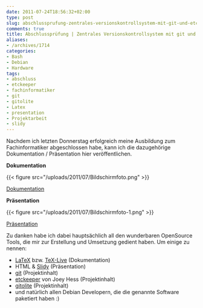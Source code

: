 ```yaml
---
date: 2011-07-24T18:56:32+02:00
type: post
slug: abschlussprufung-zentrales-versionskontrollsystem-mit-git-und-etckeeper
comments: true
title: Abschlussprüfung | Zentrales Versionskontrollsystem mit git und etckeeper
aliases:
- /archives/1714
categories:
- Bash
- Debian
- Hardware
tags:
- abschluss
- etckeeper
- fachinformatiker
- git
- gitolite
- Latex
- presentation
- Projektarbeit
- slidy
---
```


Nachdem ich letzten Donnerstag erfolgreich meine Ausbildung zum
Fachinformatiker abgeschlossen habe, kann ich die dazugehörige
Dokumentation / Präsentation hier veröffentlichen.

**Dokumentation**

{{< figure src="/uploads/2011/07/Bildschirmfoto.png" >}}

[Dokumentation](/uploads/2011/07/documentation.pdf)

**Präsentation**

{{< figure src="/uploads/2011/07/Bildschirmfoto-1.png" >}}

[Präsentation](/uploads/2011/07/slide.html)

Zu danken habe ich dabei hauptsächlich all den wunderbaren OpenSource
Tools, die mir zur Erstellung und Umsetzung gedient haben. Um einige zu
nennen:


  * [LaTeX](http://www.latex-project.org/) bzw. [TeX-Live](http://www.tug.org/texlive/) (Dokumentation)
  * HTML & [Slidy](http://www.w3.org/2005/03/slideshow.html) (Präsentation)
  * [git](http://git-scm.com/) (Projektinhalt)
  * [etckeeper](http://kitenet.net/~joey/code/etckeeper/) von Joey Hess (Projektinhalt)
  * [gitolite](https://github.com/sitaramc/gitolite#start) (Projektinhalt)
  * und natürlich allen Debian Developern, die die genannte Software paketiert haben :)

